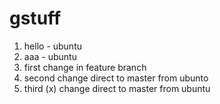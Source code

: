 # gstuff


1. hello  - ubuntu 
2. aaa - ubuntu 
3. first change in feature branch
4. second change direct to master from ubunto
5. third (x) change direct to master from ubuntu